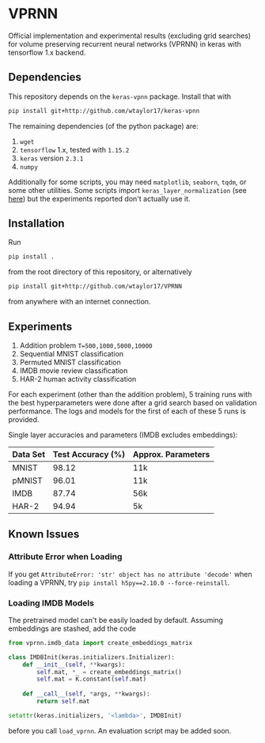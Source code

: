 # VPRNN
Official implementation and experimental results (excluding grid searches) for volume preserving recurrent neural networks (VPRNN) in keras with tensorflow 1.x backend.

## Dependencies
This repository depends on the `keras-vpnn` package. Install that with
```bash
pip install git+http://github.com/wtaylor17/keras-vpnn
```
The remaining dependencies (of the python package) are:
1. `wget`
2. `tensorflow` 1.x, tested with `1.15.2`
3. `keras` version `2.3.1`
4. `numpy`

Additionally for some scripts, you may need `matplotlib`, `seaborn`, `tqdm`, or some other utilities.
Some scripts import `keras_layer_normalization` (see [here](https://github.com/CyberZHG/keras-layer-normalization))
but the experiments reported don't actually use it.

## Installation
Run
```bash
pip install .
```
from the root directory of this repository, or alternatively
```bash
pip install git+http://github.com/wtaylor17/VPRNN
```
from anywhere with an internet connection.

## Experiments

1. Addition problem `T=500,1000,5000,10000`
2. Sequential MNIST classification
3. Permuted MNIST classification
4. IMDB movie review classification
5. HAR-2 human activity classification

For each experiment (other than the addition problem), 5 training runs with the best hyperparameters
were done after a grid search based on validation performance.
The logs and models for the first of each of these 5 runs is provided.

Single layer accuracies and parameters (IMDB excludes embeddings):

| Data Set | Test Accuracy (%) | Approx. Parameters |
|---|---|---|
| MNIST | 98.12 | 11k |
| pMNIST | 96.01 | 11k |
| IMDB | 87.74 | 56k |
| HAR-2 | 94.94 | 5k |

## Known Issues

### Attribute Error when Loading
If you get `AttributeError: 'str' object has no attribute 'decode'` when loading a VPRNN, try `pip install h5py==2.10.0 --force-reinstall`.

### Loading IMDB Models
The pretrained model can't be easily loaded by default. Assuming embeddings are stashed, add the code
```python
from vprnn.imdb_data import create_embeddings_matrix

class IMDBInit(keras.initializers.Initializer):
    def __init__(self, **kwargs):
        self.mat, *_ = create_embeddings_matrix()
        self.mat = K.constant(self.mat)
    
    def __call__(self, *args, **kwargs):
        return self.mat

setattr(keras.initializers, '<lambda>', IMDBInit)
```
before you call `load_vprnn`. An evaluation script may be added soon.
